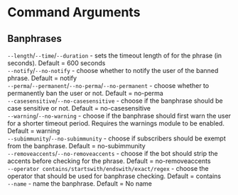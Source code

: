 # Command Arguments

## Banphrases
`--length`/`--time`/`--duration` - sets the timeout length of for the phrase (in seconds). Default = 600 seconds\
`--notify`/`--no-notify` - choose whether to notify the user of the banned phrase. Default = notify\
`--perma`/`--permanent`/`--no-perma`/`--no-permanent` - choose whether to permanently ban the user or not. Default = no-perma\
`--casesensitive`/`--no-casesensitive` - choose if the banphrase should be case sensitive or not. Default = no-casesensitive\
`--warning`/`--no-warning` - choose if the banphrase should first warn the user for a shorter timeout period. Requires the warnings module to be enabled. Default = warning\
`--subimmunity`/`--no-subimmunity` - choose if subscribers should be exempt from the banphrase. Default = no-subimmunity\
`--removeaccents`/`--no-removeaccents` - choose if the bot should strip the accents before checking for the phrase. Default = no-removeaccents\
`--operator contains/startswith/endswith/exact/regex` - choose the operator that should be used for banphrase checking. Default = contains\
`--name` - name the banphrase. Default = No name
